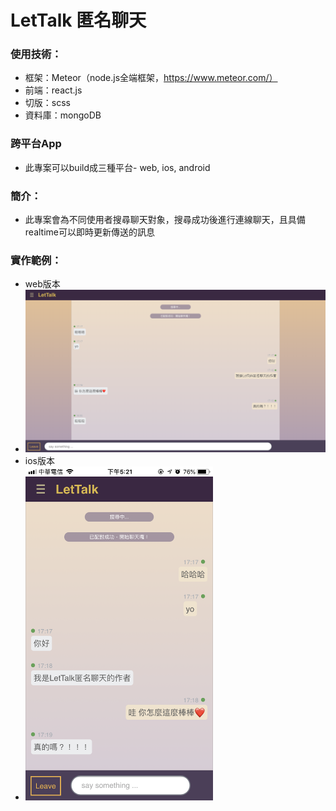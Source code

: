 # LetTalk 匿名聊天
### 使用技術：
  + 框架：Meteor（node.js全端框架，https://www.meteor.com/）
  + 前端：react.js
  + 切版：scss
  + 資料庫：mongoDB

### 跨平台App
  + 此專案可以build成三種平台- web, ios, android

### 簡介：
  + 此專案會為不同使用者搜尋聊天對象，搜尋成功後進行連線聊天，且具備realtime可以即時更新傳送的訊息

### 實作範例：
  + web版本
  + <img src="public/images/web2.png" width='700'>
  + ios版本
  + <img src="public/images/ios.png" width='300'>

